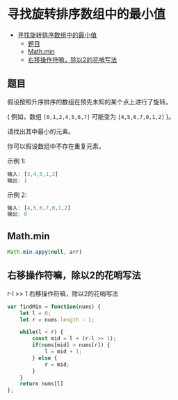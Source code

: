 寻找旋转排序数组中的最小值
===
<!-- TOC -->

- [寻找旋转排序数组中的最小值](#寻找旋转排序数组中的最小值)
  - [题目](#题目)
  - [Math.min](#Mathmin)
  - [右移操作符嘛，除以2的花哨写法](#右移操作符嘛除以2的花哨写法)

<!-- /TOC -->

## 题目
假设按照升序排序的数组在预先未知的某个点上进行了旋转。

( 例如，数组 `[0,1,2,4,5,6,7]` 可能变为 `[4,5,6,7,0,1,2]` )。

请找出其中最小的元素。

你可以假设数组中不存在重复元素。

示例 1:
```js
输入: [3,4,5,1,2]
输出: 1
```

示例 2:
```js
输入: [4,5,6,7,0,1,2]
输出: 0
```

## Math.min
```js
Math.min.appy(null, arr)
```

## 右移操作符嘛，除以2的花哨写法
r-l >> 1  右移操作符嘛，除以2的花哨写法
```js
var findMin = function(nums) {
    let l = 0;
    let r = nums.length - 1;

    while(l < r) {
        const mid = l + (r-l >> 1);
        if(nums[mid] > nums[r]) {
            l = mid + 1;
        } else {
            r = mid;
        }
    }
    return nums[l]
};
```

